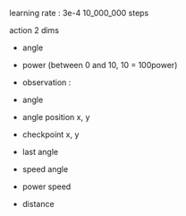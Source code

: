learning rate : 3e-4
10_000_000 steps

action 2 dims

- angle
- power (between 0 and 10, 10 = 100power)

- observation :

- angle
- angle position x, y
- checkpoint x, y
- last angle
- speed angle
- power speed
- distance